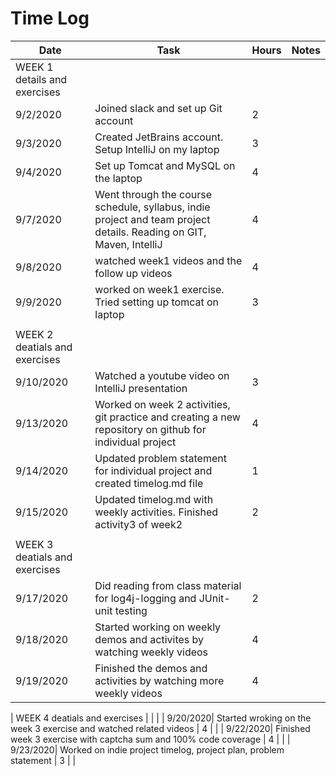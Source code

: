 # Time Log

| Date | Task | Hours | Notes|
|------|------|-------|------|
| WEEK 1 details and exercises  |  | |
| 9/2/2020| Joined slack and set up Git account | 2 | |
| 9/3/2020| Created JetBrains account. Setup IntelliJ on my laptop | 3 | |
| 9/4/2020| Set up Tomcat and MySQL on the laptop | 4 | |
| 9/7/2020| Went through the course schedule, syllabus, indie project and team project details. Reading on GIT, Maven, IntelliJ | 4 | |
| 9/8/2020| watched week1 videos and the follow up videos | 4 | |
| 9/9/2020| worked on week1 exercise. Tried setting up tomcat on laptop | 3 | |
| | |  | |
| WEEK 2 deatials and exercises |  | |
| 9/10/2020| Watched a youtube video on IntelliJ presentation | 3 | |
| 9/13/2020| Worked on week 2 activities, git practice and creating a new repository on github for individual project | 4 | |
| 9/14/2020| Updated problem statement for individual project and created timelog.md file | 1 | |
| 9/15/2020| Updated timelog.md with weekly activities. Finished activity3 of week2 | 2 | |
| | |  | |
| WEEK 3 deatials and exercises |  | |
| 9/17/2020| Did reading from class material for log4j-logging and JUnit-unit testing | 2 | |
| 9/18/2020| Started working on weekly demos and activites by watching weekly videos | 4 | |
| 9/19/2020| Finished the demos and activities by watching more weekly videos | 4 | |

| WEEK 4 deatials and exercises |  | |
| 9/20/2020| Started wroking on the week 3 exercise and watched related videos | 4  | |
| 9/22/2020| Finished week 3 exercise with captcha sum and 100% code coverage | 4  | |
| 9/23/2020| Worked on indie project timelog, project plan, problem statement | 3 | |

